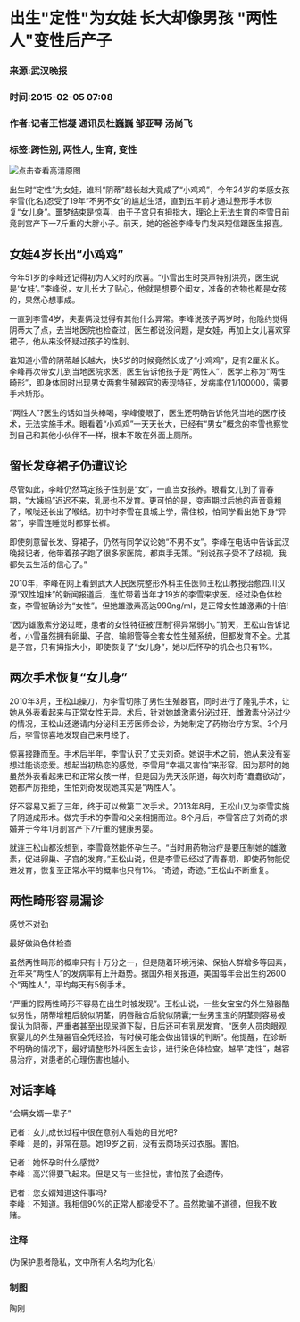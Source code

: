 # 出生"定性"为女娃 长大却像男孩 "两性人"变性后产子

### 来源:武汉晚报  
### 时间:2015-02-05 07:08  
### 作者:记者王恺凝 通讯员杜巍巍 邹亚琴 汤尚飞  
### 标签:跨性别, 两性人, 生育, 变性  

![点击查看高清原图](./W020150205258494136825.jpg)

出生时“定性”为女娃，谁料“阴蒂”越长越大竟成了“小鸡鸡”，今年24岁的孝感女孩李雪(化名)忍受了19年“不男不女”的尴尬生活，直到五年前才通过整形手术恢复“女儿身”。噩梦结束是惊喜，由于子宫只有拇指大，理论上无法生育的李雪日前竟剖宫产下一7斤重的大胖小子。前天，她的爸爸李峰专门发来短信跟医生报喜。

## 女娃4岁长出“小鸡鸡”

今年51岁的李峰还记得初为人父时的欣喜。“小雪出生时哭声特别洪亮，医生说是‘女娃’。”李峰说，女儿长大了贴心，他就是想要个闺女，准备的衣物也都是女孩的，果然心想事成。

一直到李雪4岁，夫妻俩没觉得有其他什么异常。李峰说孩子两岁时，他隐约觉得阴蒂大了点，去当地医院也检查过，医生都说没问题，是女娃，再加上女儿喜欢穿裙子，他从来没怀疑过孩子的性别。

谁知道小雪的阴蒂越长越大，快5岁的时候竟然长成了“小鸡鸡”，足有2厘米长。李峰再次带女儿到当地医院求医，医生告诉他孩子是“两性人”，医学上称为“两性畸形”，即身体同时出现男女两套生殖器官的表现特征，发病率仅1/100000，需要手术矫形。

“两性人”?医生的话如当头棒喝，李峰傻眼了，医生还明确告诉他凭当地的医疗技术，无法实施手术。眼看着“小鸡鸡”一天天长大，已经有“男女”概念的李雪也察觉到自己和其他小伙伴不一样，根本不敢在外面上厕所。

## 留长发穿裙子仍遭议论

尽管如此，李峰仍然笃定孩子性别是“女”，一直当女孩养。眼看女儿到了青春期，“大姨妈”迟迟不来，乳房也不发育。更可怕的是，变声期过后她的声音竟粗了，喉咙还长出了喉结。初中时李雪在县城上学，需住校，怕同学看出她下身“异常”，李雪连睡觉时都穿长裤。

即使刻意留长发、穿裙子，仍然有同学议论她“不男不女”。李峰在电话中告诉武汉晚报记者，他带着孩子跑了很多家医院，都束手无策。“别说孩子受不了歧视，我都失去生活的信心了。”

2010年，李峰在网上看到武大人民医院整形外科主任医师王松山教授治愈四川汉源“双性姐妹”的新闻报道后，连忙带着当年才19岁的李雪来求医。经过染色体检查，李雪被确诊为“女性”。但她雄激素高达990ng/ml，是正常女性雄激素的十倍!

“因为雄激素分泌过旺，患者的女性特征被‘压制’得异常弱小。”前天，王松山告诉记者，小雪虽然拥有卵巢、子宫、输卵管等全套女性生殖系统，但都发育不全。尤其是子宫，只有拇指大小，即使恢复了“女儿身”，她以后怀孕的机会也只有1%。

## 两次手术恢复“女儿身”

2010年3月，王松山操刀，为李雪切除了男性生殖器官，同时进行了隆乳手术，让她从外表看起来与正常女性无异。术后，针对她雄激素分泌过旺、雌激素分泌过少的情况，王松山还邀请内分泌科王芳医师会诊，为她制定了药物治疗方案。3个月后，李雪惊喜地发现自己来月经了。

惊喜接踵而至。手术后半年，李雪认识了丈夫刘奇。她说手术之前，她从来没有妄想过能谈恋爱。想起当初热恋的感觉，李雪用“幸福又害怕”来形容。因为那时的她虽然外表看起来已和正常女孩一样，但是因为先天没阴道，每次刘奇“蠢蠢欲动”，她都严厉拒绝，生怕刘奇发现她其实是“两性人”。

好不容易又捱了三年，终于可以做第二次手术。2013年8月，王松山又为李雪实施了阴道成形术。做完手术的李雪和父亲相拥而泣。8个月后，李雪答应了刘奇的求婚并于今年1月剖宫产下7斤重的健康男婴。

就连王松山都没想到，李雪竟然能怀孕生子。“当时用药物治疗是要压制她的雄激素，促进卵巢、子宫的发育。”王松山说，但是李雪已经过了青春期，即使药物能促进发育，恢复至正常水平的概率也只有1%。“奇迹，奇迹。”王松山不断重复。

## 两性畸形容易漏诊

感觉不对劲

最好做染色体检查

虽然两性畸形的概率只有十万分之一，但是随着环境污染、保胎人群增多等因素，近年来“两性人”的发病率有上升趋势。据国外相关报道，美国每年会出生约2600个“两性人”，平均每天有5例手术。

“严重的假两性畸形不容易在出生时被发现”。王松山说，一些女宝宝的外生殖器酷似男性，阴蒂增粗后貌似阴茎，阴唇融合后貌似阴囊;一些男宝宝的阴茎则容易被误认为阴蒂，严重者甚至出现尿道下裂，日后还可有乳房发育。“医务人员肉眼观察婴儿的外生殖器官全凭经验，有时候可能会做出错误的判断”。他提醒，在诊断不明确的情况下，最好请整形外科医生会诊，进行染色体检查。越早“定性”，越容易治疗，对患者的心理伤害也越小。

## 对话李峰

“会瞒女婿一辈子”

记者：女儿成长过程中很在意别人看她的目光吧?  
李峰：是的，非常在意。她19岁之前，没有去商场买过衣服。害怕。

记者：她怀孕时什么感觉?  
李峰：高兴得要飞起来。但是又有一些担忧，害怕孩子会遗传。

记者：您女婿知道这件事吗?  
李峰：不知道。我相信90%的正常人都接受不了。虽然欺骗不道德，但我不敢赌。

### 注释
(为保护患者隐私，文中所有人名均为化名)

### 制图
陶刚